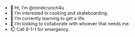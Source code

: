 - 👋 Hi, I’m @mindcrunch4u
- 👀 I’m interested in cooking and skateboarding.
- 🌱 I’m currently learning to get a life.
- 💞️ I’m looking to collaborate with whoever that needs me.
- 📫 Call 9-1-1 for emergency.

<!---
mindcrunch4u/mindcrunch4u is a ✨ special ✨ repository because its `README.md` (this file) appears on your GitHub profile.
You can click the Preview link to take a look at your changes.
--->
